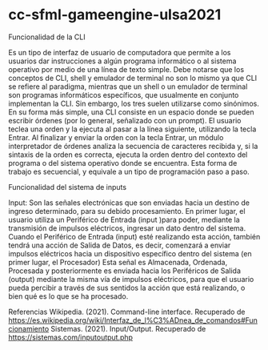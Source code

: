 # cc-sfml-gameengine-ulsa2021

Funcionalidad de la CLI 

Es un tipo de interfaz de usuario de computadora que permite a los usuarios dar instrucciones a algún programa informático o al sistema operativo por medio de una línea de texto simple. Debe notarse que los conceptos de CLI, shell y emulador de terminal no son lo mismo ya que CLI se refiere al paradigma, mientras que un shell o un emulador de terminal son programas informáticos específicos, que usualmente en conjunto implementan la CLI. Sin embargo, los tres suelen utilizarse como sinónimos.
En su forma más simple, una CLI consiste en un espacio donde se pueden escribir órdenes (por lo general, señalizado con un prompt). El usuario teclea una orden y la ejecuta al pasar a la línea siguiente, utilizando la tecla Entrar.
Al finalizar y enviar la orden con la tecla Entrar, un módulo interpretador de órdenes analiza la secuencia de caracteres recibida y, si la sintaxis de la orden es correcta, ejecuta la orden dentro del contexto del programa o del sistema operativo donde se encuentra. Esta forma de trabajo es secuencial, y equivale a un tipo de programación paso a paso.



Funcionalidad del sistema de inputs

Input: Son las señales electrónicas que son enviadas hacia un destino de ingreso determinado, para su debido procesamiento.
En primer lugar, el usuario utiliza un Periférico de Entrada (input )para poder, mediante la transmisión de impulsos eléctricos, ingresar un dato dentro del sistema.
Cuando el Periférico de Entrada (input) esté realizando esta acción, también tendrá una acción de Salida de Datos, es decir, comenzará a enviar impulsos eléctricos hacia un dispositivo específico dentro del sistema (en primer lugar, el Procesador)
Esta señal es Almacenada, Ordenada, Procesada y posteriormente es enviada hacia los Periféricos de Salida (output) mediante la misma vía de impulsos eléctricos, para que el usuario pueda percibir a través de sus sentidos la acción que está realizando, o bien qué es lo que se ha procesado.


Referencias
Wikipedia. (2021). Command-line interface. Recuperado de https://es.wikipedia.org/wiki/Interfaz_de_l%C3%ADnea_de_comandos#Funcionamiento
Sistemas. (2021). Input/Output. Recuperado de https://sistemas.com/inputoutput.php


